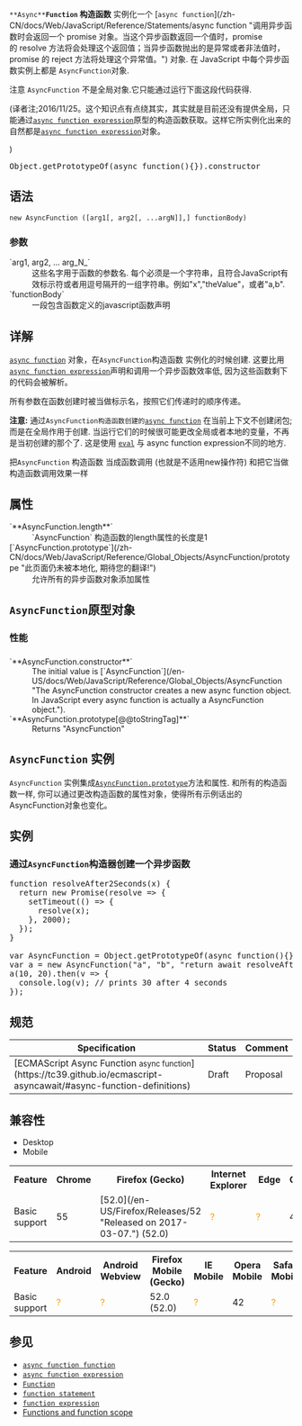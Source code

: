 `**Async**`**`Function` 构造函数** 实例化一个 [`async function`](/zh-CN/docs/Web/JavaScript/Reference/Statements/async function "调用异步函数时会返回一个 promise 对象。当这个异步函数返回一个值时，promise 的 resolve 方法将会处理这个返回值；当异步函数抛出的是异常或者非法值时，promise 的 reject 方法将处理这个异常值。") 对象. 在 JavaScript 中每个异步函数实例上都是 `AsyncFunction`对象.

注意 `AsyncFunction` 不是全局对象.它只能通过运行下面这段代码获得.

(译者注;2016/11/25。这个知识点有点绕其实，其实就是目前还没有提供全局，只能通过[`async function expression`](/zh-CN/docs/Web/JavaScript/Reference/Operators/async_function "此页面仍未被本地化, 期待您的翻译!")原型的构造函数获取。这样它所实例化出来的自然都是[`async function expression`](/zh-CN/docs/Web/JavaScript/Reference/Operators/async_function "此页面仍未被本地化, 期待您的翻译!")对象。

)

<pre class="brush: js">Object.getPrototypeOf(async function(){}).constructor
</pre>

## 语法

    new AsyncFunction ([arg1[, arg2[, ...argN]],] functionBody)

### 参数

<dl>

<dt>`arg1, arg2, ... arg_N_`</dt>

<dd>这些名字用于函数的参数名. 每个必须是一个字符串，且符合JavaScript有效标示符或者用逗号隔开的一组字符串。例如"x","theValue"，或者"a,b".  
 </dd>

<dt>`functionBody`</dt>

<dd>一段包含函数定义的javascript函数声明</dd>

</dl>

## 详解

[`async function`](/zh-CN/docs/Web/JavaScript/Reference/Statements/async_function "调用异步函数时会返回一个 promise 对象。当这个异步函数返回一个值时，promise 的 resolve 方法将会处理这个返回值；当异步函数抛出的是异常或者非法值时，promise 的 reject 方法将处理这个异常值。") 对象，在`AsyncFunction`构造函数 实例化的时候创建. 这要比用 [`async function expression`](/zh-CN/docs/Web/JavaScript/Reference/Statements/async_function "调用异步函数时会返回一个 promise 对象。当这个异步函数返回一个值时，promise 的 resolve 方法将会处理这个返回值；当异步函数抛出的是异常或者非法值时，promise 的 reject 方法将处理这个异常值。")声明和调用一个异步函数效率低, 因为这些函数剩下的代码会被解析。

所有参数在函数创建时被当做标示名，按照它们传递时的顺序传递。

<div class="note">

**注意:** 通过`AsyncFunction构造函数创建的`[`async function`](/zh-CN/docs/Web/JavaScript/Reference/Statements/async_function "调用异步函数时会返回一个 promise 对象。当这个异步函数返回一个值时，promise 的 resolve 方法将会处理这个返回值；当异步函数抛出的是异常或者非法值时，promise 的 reject 方法将处理这个异常值。") 在当前上下文不创建闭包; 而是在全局作用于创建. 当运行它们的时候很可能更改全局或者本地的变量，不再是当初创建的那个了. 这是使用 [`eval`](/zh-CN/docs/Web/JavaScript/Reference/Global_Objects/eval "将一个JavaScript代码字符串求值成特定的对象。") 与 async function expression不同的地方.

</div>

把`AsyncFunction` 构造函数 当成函数调用 (也就是不适用new操作符) 和把它当做构造函数调用效果一样

## 属性

<dl>

<dt>`**AsyncFunction.length**`</dt>

<dd>`AsyncFunction` 构造函数的length属性的长度是1</dd>

<dt>[`AsyncFunction.prototype`](/zh-CN/docs/Web/JavaScript/Reference/Global_Objects/AsyncFunction/prototype "此页面仍未被本地化, 期待您的翻译!")</dt>

<dd>允许所有的异步函数对象添加属性</dd>

</dl>

## `AsyncFunction`原型对象

### 性能

###  <span style="color: #3b3c40; font-size: 14px;"><dl>

<dt>`**AsyncFunction.constructor**`</dt>

<dd>The initial value is [`AsyncFunction`](/en-US/docs/Web/JavaScript/Reference/Global_Objects/AsyncFunction "The AsyncFunction constructor creates a new async function object. In JavaScript every async function is actually a AsyncFunction object.").</dd>

<dt>`**AsyncFunction.prototype[@@toStringTag]**`</dt>

<dd>Returns "AsyncFunction"</dd>

</dl></span> 

## `AsyncFunction` 实例

`AsyncFunction` 实例集成[`AsyncFunction.prototype`](/zh-CN/docs/Web/JavaScript/Reference/Global_Objects/AsyncFunction/prototype "此页面仍未被本地化, 期待您的翻译!")方法和属性. 和所有的构造函数一样, 你可以通过更改构造函数的属性对象，使得所有示例话出的AsyncFunction对象也变化。

## 实例

### 通过`AsyncFunction`构造器创建一个异步函数

<pre class="brush: js">function resolveAfter2Seconds(x) {
  return new Promise(resolve => {
    setTimeout(() => {
      resolve(x);
    }, 2000);
  });
}

var AsyncFunction = Object.getPrototypeOf(async function(){}).constructor
var a = new AsyncFunction("a", "b", "return await resolveAfter2Seconds(a) + await resolveAfter2Seconds(b);");
a(10, 20).then(v => {
  console.log(v); // prints 30 after 4 seconds
});
</pre>

## 规范

<table class="standard-table">

<thead>

<tr>

<th scope="col">Specification</th>

<th scope="col">Status</th>

<th scope="col">Comment</th>

</tr>

</thead>

<tbody>

<tr>

<td>[ECMAScript Async Function  
<small lang="zh-CN">async function</small>](https://tc39.github.io/ecmascript-asyncawait/#async-function-definitions)</td>

<td><span class="spec-Draft">Draft</span></td>

<td>Proposal</td>

</tr>

</tbody>

</table>

## 兼容性

<div>

<div class="htab"><a name="AutoCompatibilityTable" id="AutoCompatibilityTable"></a>

*   <a>Desktop</a>
*   <a>Mobile</a>

</div>

</div>

<div id="compat-desktop">

<table class="compat-table">

<tbody>

<tr>

<th>Feature</th>

<th>Chrome</th>

<th>Firefox (Gecko)</th>

<th>Internet Explorer</th>

<th> Edge</th>

<th>Opera</th>

<th>Safari (WebKit)</th>

</tr>

<tr>

<td>Basic support</td>

<td>55</td>

<td>[52.0](/en-US/Firefox/Releases/52 "Released on 2017-03-07.") (52.0)</td>

<td><span title="Compatibility unknown; please update this." style="color: rgb(255, 153, 0);">?</span></td>

<td><span title="Compatibility unknown; please update this." style="color: rgb(255, 153, 0);">?</span></td>

<td>42</td>

<td><span title="Compatibility unknown; please update this." style="color: rgb(255, 153, 0);">?</span></td>

</tr>

</tbody>

</table>

</div>

<div id="compat-mobile">

<table class="compat-table">

<tbody>

<tr>

<th>Feature</th>

<th>Android</th>

<th>Android Webview</th>

<th>Firefox Mobile (Gecko)</th>

<th>IE Mobile</th>

<th>Opera Mobile</th>

<th>Safari Mobile</th>

<th>Chrome for Android</th>

</tr>

<tr>

<td>Basic support</td>

<td><span title="Compatibility unknown; please update this." style="color: rgb(255, 153, 0);">?</span></td>

<td><span title="Compatibility unknown; please update this." style="color: rgb(255, 153, 0);">?</span></td>

<td>52.0 (52.0)</td>

<td><span title="Compatibility unknown; please update this." style="color: rgb(255, 153, 0);">?</span></td>

<td>42</td>

<td><span title="Compatibility unknown; please update this." style="color: rgb(255, 153, 0);">?</span></td>

<td>55</td>

</tr>

</tbody>

</table>

</div>

## 参见

*   [`async function function`](/zh-CN/docs/Web/JavaScript/Reference/Statements/async_function "调用异步函数时会返回一个 promise 对象。当这个异步函数返回一个值时，promise 的 resolve 方法将会处理这个返回值；当异步函数抛出的是异常或者非法值时，promise 的 reject 方法将处理这个异常值。")
*   [`async function expression`](/zh-CN/docs/Web/JavaScript/Reference/Operators/async_function "此页面仍未被本地化, 期待您的翻译!")
*   [`Function`](/zh-CN/docs/Web/JavaScript/Reference/Global_Objects/Function "Function 构造器会创建一个新的 Function 对象。 在 JavaScript 中每个函数都是一个Function对象。")
*   [`function statement`](/zh-CN/docs/Web/JavaScript/Reference/Statements/function "函数声明用指定的参数声明一个函数。")
*   [`function expression`](/zh-CN/docs/Web/JavaScript/Reference/Operators/function "function 关键字可用来在一个表达式中定义一个函数。")
*   [Functions and function scope](/zh-CN/docs/Web/JavaScript/Reference/Functions_and_function_scope "此页面仍未被本地化, 期待您的翻译!")